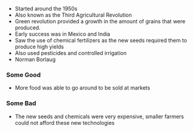  * Started around the 1950s
 * Also known as the Third Agricultural Revolution
* Green revolution provided a growth in the amount of grains that were produced.
* Early success was in Mexico and India
* Saw the use of chemical fertilizers as the new seeds required them to produce high yields
* Also used pesticides and controlled irrigation
* Norman Borlaug 
### Some Good
* More food was able to go around to be sold at markets


### Some Bad
* The new seeds and chemicals were very expensive, smaller farmers could not afford these new technologies